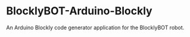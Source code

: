 # BlocklyBOT-Arduino-Blockly
An Arduino Blockly code generator application for the BlocklyBOT robot.
